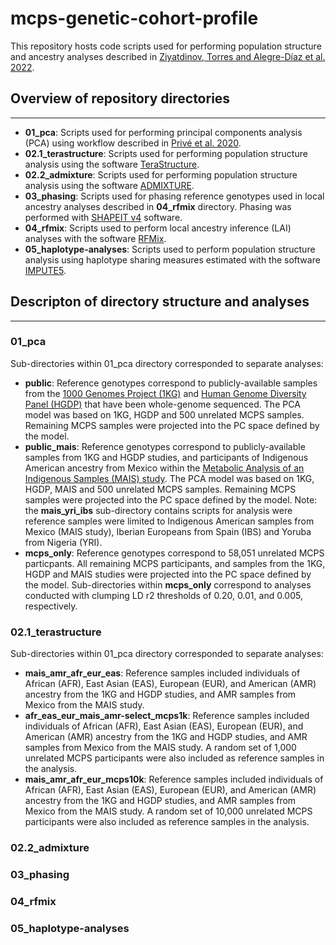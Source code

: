 # mcps-genetic-cohort-profile

This repository hosts code scripts used for performing population structure and ancestry analyses described in [Ziyatdinov, Torres and Alegre-Díaz et al. 2022](https://doi.org/10.1101/2022.06.26.495014). 

## Overview of repository directories 
-----------------------------------------------------------------------------
- **01_pca**: Scripts used for performing principal components analysis (PCA) using workflow described in [Privé et al. 2020](https://doi.org/10.1093/bioinformatics/btaa520). 
- **02.1_terastructure**: Scripts used for performing population structure analysis using the software [TeraStructure](https://github.com/StoreyLab/terastructure). 
- **02.2_admixture**: Scripts used for performing population structure analysis using the software [ADMIXTURE](https://dalexander.github.io/admixture/). 
- **03_phasing**: Scripts used for phasing reference genotypes used in local ancestry analyses described in **04_rfmix** directory. Phasing was performed with [SHAPEIT v4](https://odelaneau.github.io/shapeit4/) software. 
- **04_rfmix**: Scripts used to perform local ancestry inference (LAI) analyses with the software [RFMix](https://sites.google.com/site/rfmixlocalancestryinference/). 
- **05_haplotype-analyses**: Scripts used to perform population structure analysis using haplotype sharing measures estimated with the software [IMPUTE5](https://jmarchini.org/software/#impute-5). 


 ## Descripton of directory structure and analyses 
 ---------------------------------------------------------------------------
 ### 01_pca 
 Sub-directories within 01_pca directory corresponded to separate analyses: 
 - **public**: Reference genotypes correspond to publicly-available samples from the [1000 Genomes Project (1KG)](http://ftp.1000genomes.ebi.ac.uk/vol1/ftp/data_collections/1000G_2504_high_coverage/working/20201028_3202_phased/) and [Human Genome Diversity Panel (HGDP)](https://doi.org/10.1126/science.aay5012) that have been whole-genome sequenced. The PCA model was based on 1KG, HGDP and 500 unrelated MCPS samples. Remaining MCPS samples were projected into the PC space defined by the model. 
  - **public_mais**: Reference genotypes correspond to publicly-available samples from 1KG and HGDP studies, and participants of Indigenous American ancestry from Mexico within the [Metabolic Analysis of an Indigenous Samples (MAIS) study](https://www.nature.com/articles/s41467-021-26188-w). The PCA model was based on 1KG, HGDP, MAIS and 500 unrelated MCPS samples. Remaining MCPS samples were projected into the PC space defined by the model. Note: the **mais_yri_ibs** sub-directory contains scripts for analysis were reference samples were limited to Indigenous American samples from Mexico (MAIS study), Iberian Europeans from Spain (IBS) and Yoruba from Nigeria (YRI).  
  - **mcps_only**: Reference genotypes correspond to 58,051 unrelated MCPS particpants. All remaining MCPS participants, and samples from the 1KG, HGDP and MAIS studies were projected into the PC space defined by the model. Sub-directories within **mcps_only** correspond to analyses conducted with clumping LD r2 thresholds of 0.20, 0.01, and 0.005, respectively.    
  
### 02.1_terastructure
Sub-directories within 01_pca directory corresponded to separate analyses: 
- **mais_amr_afr_eur_eas**: Reference samples included individuals of African (AFR), East Asian (EAS), European (EUR), and American (AMR) ancestry from the 1KG and HGDP studies, and AMR samples from Mexico from the MAIS study. 
- **afr_eas_eur_mais_amr-select_mcps1k**: Reference samples included individuals of African (AFR), East Asian (EAS), European (EUR), and American (AMR) ancestry from the 1KG and HGDP studies, and AMR samples from Mexico from the MAIS study. A random set of 1,000 unrelated MCPS participants were also included as reference samples in the analysis. 
- **mais_amr_afr_eur_mcps10k**: Reference samples included individuals of African (AFR), East Asian (EAS), European (EUR), and American (AMR) ancestry from the 1KG and HGDP studies, and AMR samples from Mexico from the MAIS study. A random set of 10,000 unrelated MCPS participants were also included as reference samples in the analysis. 

 ### 02.2_admixture
 
 ### 03_phasing
 
 ### 04_rfmix
 
 ### 05_haplotype-analyses
 
 
